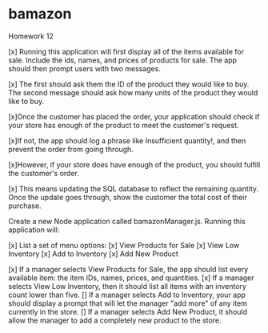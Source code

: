 # bamazon
Homework 12

[x] Running this application will first display all of the items available for sale. Include the ids, names, and prices of products for sale.
The app should then prompt users with two messages.



[x] The first should ask them the ID of the product they would like to buy.
The second message should ask how many units of the product they would like to buy.



[x]Once the customer has placed the order, your application should check if your store has enough of the product to meet the customer's request.



[x]If not, the app should log a phrase like Insufficient quantity!, and then prevent the order from going through.



[x]However, if your store does have enough of the product, you should fulfill the customer's order.


[x] This means updating the SQL database to reflect the remaining quantity.
Once the update goes through, show the customer the total cost of their purchase.


Create a new Node application called bamazonManager.js. Running this application will:


[x] List a set of menu options:
[x] View Products for Sale
[x] View Low Inventory
[x] Add to Inventory
[x] Add New Product

[x] If a manager selects View Products for Sale, the app should list every available item: the item IDs, names, prices, and quantities.
[x] If a manager selects View Low Inventory, then it should list all items with an inventory count lower than five.
[] If a manager selects Add to Inventory, your app should display a prompt that will let the manager "add more" of any item currently in the store.
[] If a manager selects Add New Product, it should allow the manager to add a completely new product to the store.




